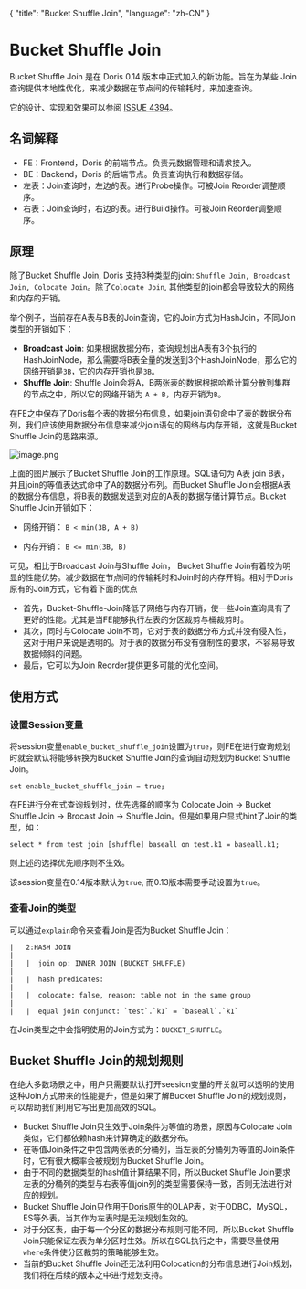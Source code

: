 {
    "title": "Bucket Shuffle Join",
    "language": "zh-CN"
}

<!-- 
Licensed to the Apache Software Foundation (ASF) under one
or more contributor license agreements.  See the NOTICE file
distributed with this work for additional information
regarding copyright ownership.  The ASF licenses this file
to you under the Apache License, Version 2.0 (the
"License"); you may not use this file except in compliance
with the License.  You may obtain a copy of the License at

  http://www.apache.org/licenses/LICENSE-2.0

Unless required by applicable law or agreed to in writing,
software distributed under the License is distributed on an
"AS IS" BASIS, WITHOUT WARRANTIES OR CONDITIONS OF ANY
KIND, either express or implied.  See the License for the
specific language governing permissions and limitations
under the License.
-->

# Bucket Shuffle Join

Bucket Shuffle Join 是在 Doris 0.14 版本中正式加入的新功能。旨在为某些 Join 查询提供本地性优化，来减少数据在节点间的传输耗时，来加速查询。

它的设计、实现和效果可以参阅 [ISSUE 4394](https://github.com/apache/incubator-doris/issues/4394)。

## 名词解释

* FE：Frontend，Doris 的前端节点。负责元数据管理和请求接入。
* BE：Backend，Doris 的后端节点。负责查询执行和数据存储。
* 左表：Join查询时，左边的表。进行Probe操作。可被Join Reorder调整顺序。
* 右表：Join查询时，右边的表。进行Build操作。可被Join Reorder调整顺序。

## 原理
除了Bucket Shuffle Join, Doris 支持3种类型的join: `Shuffle Join, Broadcast Join, Colocate Join`。除了`Colocate Join`, 其他类型的join都会导致较大的网络和内存的开销。

举个例子，当前存在A表与B表的Join查询，它的Join方式为HashJoin，不同Join类型的开销如下：
* **Broadcast Join**: 如果根据数据分布，查询规划出A表有3个执行的HashJoinNode，那么需要将B表全量的发送到3个HashJoinNode，那么它的网络开销是`3B`，它的内存开销也是`3B`。 
* **Shuffle Join**: Shuffle Join会将A，B两张表的数据根据哈希计算分散到集群的节点之中，所以它的网络开销为 ```A + B```，内存开销为`B`。

在FE之中保存了Doris每个表的数据分布信息，如果join语句命中了表的数据分布列，我们应该使用数据分布信息来减少join语句的网络与内存开销，这就是Bucket Shuffle Join的思路来源。

![image.png](https://upload-images.jianshu.io/upload_images/8552201-c383fe84aeee13bc.png?imageMogr2/auto-orient/strip%7CimageView2/2/w/1240)

上面的图片展示了Bucket Shuffle Join的工作原理。SQL语句为 A表 join B表，并且join的等值表达式命中了A的数据分布列。而Bucket Shuffle Join会根据A表的数据分布信息，将B表的数据发送到对应的A表的数据存储计算节点。Bucket Shuffle Join开销如下：

* 网络开销： ``` B < min(3B, A + B) ```

* 内存开销： ``` B <= min(3B, B) ```

可见，相比于Broadcast Join与Shuffle Join， Bucket Shuffle Join有着较为明显的性能优势。减少数据在节点间的传输耗时和Join时的内存开销。相对于Doris原有的Join方式，它有着下面的优点

* 首先，Bucket-Shuffle-Join降低了网络与内存开销，使一些Join查询具有了更好的性能。尤其是当FE能够执行左表的分区裁剪与桶裁剪时。
* 其次，同时与Colocate Join不同，它对于表的数据分布方式并没有侵入性，这对于用户来说是透明的。对于表的数据分布没有强制性的要求，不容易导致数据倾斜的问题。
* 最后，它可以为Join Reorder提供更多可能的优化空间。

## 使用方式

### 设置Session变量

将session变量`enable_bucket_shuffle_join`设置为`true`，则FE在进行查询规划时就会默认将能够转换为Bucket Shuffle Join的查询自动规划为Bucket Shuffle Join。

```
set enable_bucket_shuffle_join = true;
```

在FE进行分布式查询规划时，优先选择的顺序为 Colocate Join -> Bucket Shuffle Join -> Brocast Join -> Shuffle Join。但是如果用户显式hint了Join的类型，如：    

```
select * from test join [shuffle] baseall on test.k1 = baseall.k1;
```

则上述的选择优先顺序则不生效。

该session变量在0.14版本默认为`true`, 而0.13版本需要手动设置为`true`。

### 查看Join的类型

可以通过`explain`命令来查看Join是否为Bucket Shuffle Join：

```
|   2:HASH JOIN                                                                                                                                                                                                                                                                                                                                                                                                                                                                                                                                                                                                                                                                                                                                                                                                                                      |
|   |  join op: INNER JOIN (BUCKET_SHUFFLE)                                                                                                                                                                                                                                                                                                                                                                                                                                                                                                                                                                                                                                                                                                                                                                                                          |
|   |  hash predicates:                                                                                                                                                                                                                                                                                                                                                                                                                                                                                                                                                                                                                                                                                                                                                                                                                              |
|   |  colocate: false, reason: table not in the same group                                                                                                                                                                                                                                                                                                                                                                                                                                                                                                                                                                                                                                                                                                                                                                                          |
|   |  equal join conjunct: `test`.`k1` = `baseall`.`k1`                                         
```

在Join类型之中会指明使用的Join方式为：`BUCKET_SHUFFLE`。

## Bucket Shuffle Join的规划规则

在绝大多数场景之中，用户只需要默认打开seesion变量的开关就可以透明的使用这种Join方式带来的性能提升，但是如果了解Bucket Shuffle Join的规划规则，可以帮助我们利用它写出更加高效的SQL。

* Bucket Shuffle Join只生效于Join条件为等值的场景，原因与Colocate Join类似，它们都依赖hash来计算确定的数据分布。
* 在等值Join条件之中包含两张表的分桶列，当左表的分桶列为等值的Join条件时，它有很大概率会被规划为Bucket Shuffle Join。
* 由于不同的数据类型的hash值计算结果不同，所以Bucket Shuffle Join要求左表的分桶列的类型与右表等值join列的类型需要保持一致，否则无法进行对应的规划。
* Bucket Shuffle Join只作用于Doris原生的OLAP表，对于ODBC，MySQL，ES等外表，当其作为左表时是无法规划生效的。
* 对于分区表，由于每一个分区的数据分布规则可能不同，所以Bucket Shuffle Join只能保证左表为单分区时生效。所以在SQL执行之中，需要尽量使用`where`条件使分区裁剪的策略能够生效。
* 当前的Bucket Shuffle Join还无法利用Colocation的分布信息进行Join规划，我们将在后续的版本之中进行规划支持。